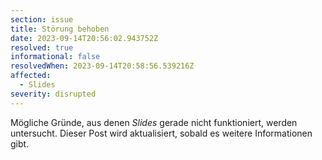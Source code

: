 ```yaml
---
section: issue
title: Störung behoben
date: 2023-09-14T20:56:02.943752Z
resolved: true
informational: false
resolvedWhen: 2023-09-14T20:58:56.539216Z
affected:
  - Slides
severity: disrupted
---
```

Mögliche Gründe, aus denen *Slides* gerade nicht funktioniert, werden untersucht. Dieser Post wird aktualisiert, sobald es weitere Informationen gibt.

        